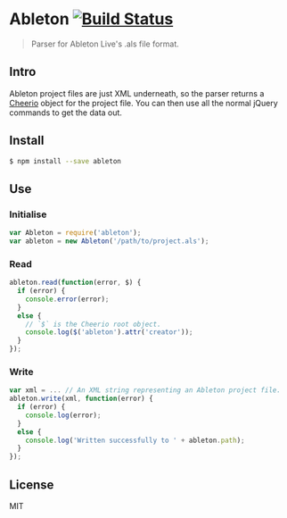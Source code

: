 # Ableton [![Build Status](https://travis-ci.org/lavelle/ableton.svg)](https://travis-ci.org/lavelle/ableton)

> Parser for Ableton Live's .als file format.

## Intro

Ableton project files are just XML underneath, so the parser returns a [Cheerio][] object for the project file. You can then use all the normal jQuery commands to get the data out.

## Install

```bash
$ npm install --save ableton
```

## Use

### Initialise

```js
var Ableton = require('ableton');
var ableton = new Ableton('/path/to/project.als');
```

### Read

```js
ableton.read(function(error, $) {
  if (error) {
    console.error(error);
  }
  else {
    // `$` is the Cheerio root object.
    console.log($('ableton').attr('creator'));
  }
});
```

### Write

```js
var xml = ... // An XML string representing an Ableton project file.
ableton.write(xml, function(error) {
  if (error) {
    console.log(error);
  }
  else {
    console.log('Written successfully to ' + ableton.path);
  }
});
```

## License

MIT

[cheerio]: https://github.com/cheeriojs/cheerio
